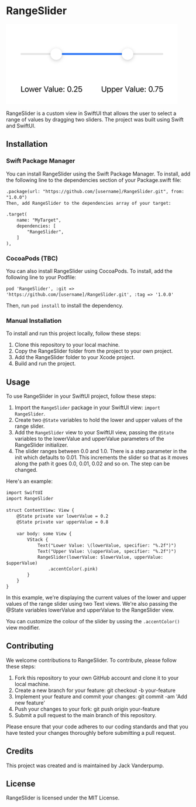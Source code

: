 # RangeSlider

![Demo Image](Sources/DemoImage.png)

RangeSlider is a custom view in SwiftUI that allows the user to select a range of values by dragging two sliders. The project was built using Swift and SwiftUI.

## Installation

### Swift Package Manager

You can install RangeSlider using the Swift Package Manager. To install, add the following line to the dependencies section of your Package.swift file:

```
.package(url: "https://github.com/[username]/RangeSlider.git", from: "1.0.0")
Then, add RangeSlider to the dependencies array of your target:
```
```
.target(
    name: "MyTarget",
    dependencies: [
        "RangeSlider",
    ]
),
```

### CocoaPods (TBC)

You can also install RangeSlider using CocoaPods. To install, add the following line to your Podfile:

```
pod 'RangeSlider', :git => 'https://github.com/[username]/RangeSlider.git', :tag => '1.0.0'
```
Then, run `pod install` to install the dependency.

### Manual Installation

To install and run this project locally, follow these steps:

1. Clone this repository to your local machine.
2. Copy the RangeSlider folder from the project to your own project.
3. Add the RangeSlider folder to your Xcode project.
4. Build and run the project.

## Usage

To use RangeSlider in your SwiftUI project, follow these steps:

1. Import the `RangeSlider` package in your SwiftUI view: `import RangeSlider`.
2. Create two `@State` variables to hold the lower and upper values of the range slider.
3. Add the `RangeSlider` view to your SwiftUI view, passing the `@State` variables to the lowerValue and upperValue parameters of the RangeSlider initializer.
4. The slider ranges between 0.0 and 1.0. There is a step parameter in the init which defaults to 0.01. This increments the slider so that as it moves along the path it goes 0.0, 0.01, 0.02 and so on. The step can be changed.

Here's an example:

```
import SwiftUI
import RangeSlider

struct ContentView: View {
    @State private var lowerValue = 0.2
    @State private var upperValue = 0.8
    
    var body: some View {
        VStack {
            Text("Lower Value: \(lowerValue, specifier: "%.2f")")
            Text("Upper Value: \(upperValue, specifier: "%.2f")")
            RangeSlider(lowerValue: $lowerValue, upperValue: $upperValue)
                .accentColor(.pink)
        }
    }
}
```
In this example, we're displaying the current values of the lower and upper values of the range slider using two Text views. We're also passing the @State variables lowerValue and upperValue to the RangeSlider view.

You can customize the colour of the slider by ussing the `.accentColor()` view modifier.

## Contributing

We welcome contributions to RangeSlider. To contribute, please follow these steps:

1. Fork this repository to your own GitHub account and clone it to your local machine.
2. Create a new branch for your feature: git checkout -b your-feature
3. Implement your feature and commit your changes: git commit -am 'Add new feature'
4. Push your changes to your fork: git push origin your-feature
5. Submit a pull request to the main branch of this repository.

Please ensure that your code adheres to our coding standards and that you have tested your changes thoroughly before submitting a pull request.

## Credits

This project was created and is maintained by Jack Vanderpump.

## License

RangeSlider is licensed under the MIT License.
